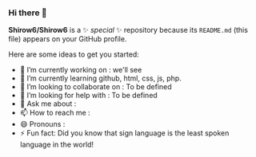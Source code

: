 ### Hi there 👋

**Shirow6/Shirow6** is a ✨ _special_ ✨ repository because its `README.md` (this file) appears on your GitHub profile.

Here are some ideas to get you started:

- 🔭 I’m currently working on : we'll see
- 🌱 I’m currently learning github, html, css, js, php.
- 👯 I’m looking to collaborate on : To be defined
- 🤔 I’m looking for help with : To be defined
- 💬 Ask me about : 
- 📫 How to reach me : 
- 😄 Pronouns :
- ⚡ Fun fact: Did you know that sign language is the least spoken language in the world!
